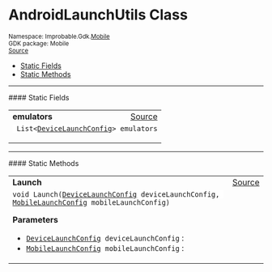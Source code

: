 
# AndroidLaunchUtils Class
<sup>
Namespace: Improbable.Gdk.<a href="{{urlRoot}}/api/mobile-index">Mobile</a><br/>
GDK package: Mobile<br/>
<a href="https://www.github.com/spatialos/gdk-for-unity/blob/180a1fc2/workers/unity/Packages/io.improbable.gdk.mobile/Editor/AndroidLaunchUtils.cs/#L12">Source</a>
<style>
a code {
                    padding: 0em 0.25em!important;
}
code {
                    background-color: #ffffff!important;
}
</style>
</sup>
<nav id="pageToc" class="page-toc"><ul><li><a href="#static-fields">Static Fields</a>
<li><a href="#static-methods">Static Methods</a>
</ul></nav>







</p>
<hr style="width:100%; border-top-color:#d8d8d8" />
#### Static Fields


</p>




<table width="100%">
    <tr>
        <td style="border-right:none"><a id="emulators"></a><b>emulators</b></td>
        <td style="border-left:none; text-align:right"><a href="https://www.github.com/spatialos/gdk-for-unity/blob/180a1fc2/workers/unity/Packages/io.improbable.gdk.mobile/Editor/AndroidLaunchUtils.cs/#L34">Source</a></td>
    </tr>
    <tr>
        <td colspan="2">
<code> List&lt;<a href="{{urlRoot}}/api/mobile/device-launch-config">DeviceLaunchConfig</a>&gt; emulators</code></p>


</td>
    </tr>
</table>







</p>
<hr style="width:100%; border-top-color:#d8d8d8" />
#### Static Methods


</p>




<table width="100%">
    <tr>
        <td style="border-right:none"><a id="launch-devicelaunchconfig-mobilelaunchconfig"></a><b>Launch</b></td>
        <td style="border-left:none; text-align:right"><a href="https://www.github.com/spatialos/gdk-for-unity/blob/180a1fc2/workers/unity/Packages/io.improbable.gdk.mobile/Editor/AndroidLaunchUtils.cs/#L93">Source</a></td>
    </tr>
    <tr>
        <td colspan="2">
<code>void Launch(<a href="{{urlRoot}}/api/mobile/device-launch-config">DeviceLaunchConfig</a> deviceLaunchConfig, <a href="{{urlRoot}}/api/mobile/mobile-launch-config">MobileLaunchConfig</a> mobileLaunchConfig)</code></p>



</p>

<b>Parameters</b>

<ul>
<li><code><a href="{{urlRoot}}/api/mobile/device-launch-config">DeviceLaunchConfig</a> deviceLaunchConfig</code> : </li>
<li><code><a href="{{urlRoot}}/api/mobile/mobile-launch-config">MobileLaunchConfig</a> mobileLaunchConfig</code> : </li>
</ul>





</td>
    </tr>
</table>







